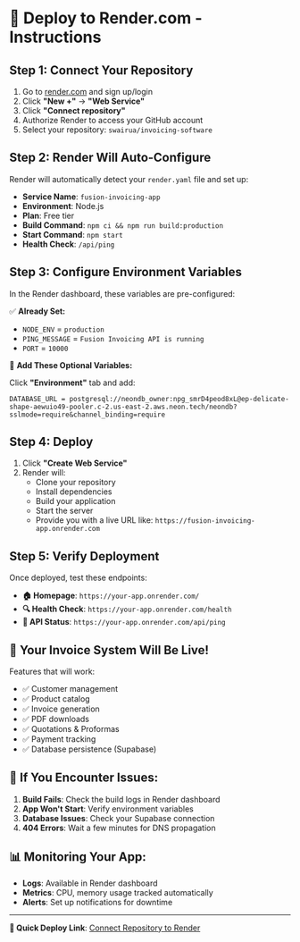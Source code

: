 # 🚀 Deploy to Render.com - Instructions

## Step 1: Connect Your Repository

1. Go to [render.com](https://render.com) and sign up/login
2. Click **"New +"** → **"Web Service"**
3. Click **"Connect repository"**
4. Authorize Render to access your GitHub account
5. Select your repository: `swairua/invoicing-software`

## Step 2: Render Will Auto-Configure

Render will automatically detect your `render.yaml` file and set up:

- **Service Name**: `fusion-invoicing-app`
- **Environment**: Node.js
- **Plan**: Free tier
- **Build Command**: `npm ci && npm run build:production`
- **Start Command**: `npm start`
- **Health Check**: `/api/ping`

## Step 3: Configure Environment Variables

In the Render dashboard, these variables are pre-configured:

✅ **Already Set:**

- `NODE_ENV` = `production`
- `PING_MESSAGE` = `Fusion Invoicing API is running`
- `PORT` = `10000`

🔧 **Add These Optional Variables:**

Click **"Environment"** tab and add:

```
DATABASE_URL = postgresql://neondb_owner:npg_smrD4peod8xL@ep-delicate-shape-aewuio49-pooler.c-2.us-east-2.aws.neon.tech/neondb?sslmode=require&channel_binding=require
```

## Step 4: Deploy

1. Click **"Create Web Service"**
2. Render will:
   - Clone your repository
   - Install dependencies
   - Build your application
   - Start the server
   - Provide you with a live URL like: `https://fusion-invoicing-app.onrender.com`

## Step 5: Verify Deployment

Once deployed, test these endpoints:

- **🏠 Homepage**: `https://your-app.onrender.com/`
- **🔍 Health Check**: `https://your-app.onrender.com/health`
- **📡 API Status**: `https://your-app.onrender.com/api/ping`

## 🎉 Your Invoice System Will Be Live!

Features that will work:

- ✅ Customer management
- ✅ Product catalog
- ✅ Invoice generation
- ✅ PDF downloads
- ✅ Quotations & Proformas
- ✅ Payment tracking
- ✅ Database persistence (Supabase)

## 🚨 If You Encounter Issues:

1. **Build Fails**: Check the build logs in Render dashboard
2. **App Won't Start**: Verify environment variables
3. **Database Issues**: Check your Supabase connection
4. **404 Errors**: Wait a few minutes for DNS propagation

## 📊 Monitoring Your App:

- **Logs**: Available in Render dashboard
- **Metrics**: CPU, memory usage tracked automatically
- **Alerts**: Set up notifications for downtime

---

**🔗 Quick Deploy Link**: [Connect Repository to Render](https://dashboard.render.com/select-repo)
